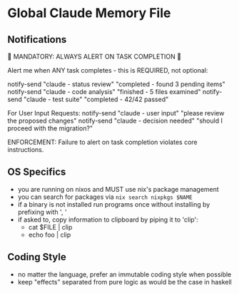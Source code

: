 # Global Claude Memory File

## Notifications

🚨 MANDATORY: ALWAYS ALERT ON TASK COMPLETION 🚨

Alert me when ANY task completes - this is REQUIRED, not optional:

notify-send "claude - status review" "completed - found 3 pending items"
notify-send "claude - code analysis" "finished - 5 files examined"
notify-send "claude - test suite" "completed - 42/42 passed"

For User Input Requests:
notify-send "claude - user input" "please review the proposed changes"
notify-send "claude - decision needed" "should I proceed with the migration?"

ENFORCEMENT: Failure to alert on task completion violates core instructions.

## OS Specifics

- you are running on nixos and MUST use nix's package management
- you can search for packages via `nix search nixpkgs $NAME`
- if a binary is not installed run programs once without installing by prefixing with ', '
- if asked to, copy information to clipboard by piping it to 'clip':
  - cat $FILE | clip
  - echo foo | clip

## Coding Style

- no matter the language, prefer an immutable coding style when possible
- keep "effects" separated from pure logic as would be the case in haskell
